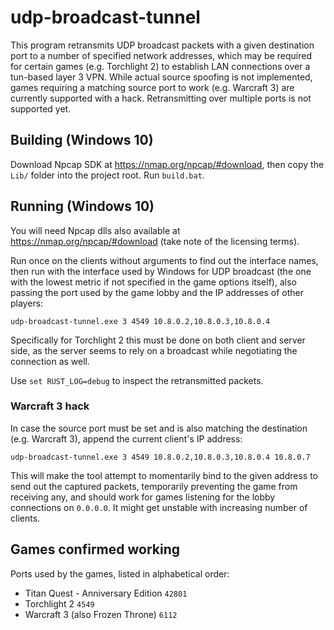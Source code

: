 # udp-broadcast-tunnel

This program retransmits UDP broadcast packets with a given destination port to a number of specified network addresses, which may be required for certain games (e.g. Torchlight 2) to establish LAN connections over a tun-based layer 3 VPN. While actual source spoofing is not implemented, games requiring a matching source port to work (e.g. Warcraft 3) are currently supported with a hack. Retransmitting over multiple ports is not supported yet.

## Building (Windows 10)

Download Npcap SDK at https://nmap.org/npcap/#download, then copy the `Lib/` folder into the project root.
Run `build.bat`.

## Running (Windows 10)

You will need Npcap dlls also available at https://nmap.org/npcap/#download (take note of the licensing terms).

Run once on the clients without arguments to find out the interface names, then run with the interface used by Windows for UDP broadcast (the one with the lowest metric if not specified in the game options itself), also passing the port used by the game lobby and the IP addresses of other players:

```
udp-broadcast-tunnel.exe 3 4549 10.8.0.2,10.8.0.3,10.8.0.4
```

Specifically for Torchlight 2 this must be done on both client and server side, as the server seems to rely on a broadcast while negotiating the connection as well.

Use `set RUST_LOG=debug` to inspect the retransmitted packets.

### Warcraft 3 hack 

In case the source port must be set and is also matching the destination (e.g. Warcraft 3), append the current client's IP address:

```
udp-broadcast-tunnel.exe 3 4549 10.8.0.2,10.8.0.3,10.8.0.4 10.8.0.7
```

This will make the tool attempt to momentarily bind to the given address to send out the captured packets, temporarily preventing the game from receiving any, and should work for games listening for the lobby connections on `0.0.0.0`. It might get unstable with increasing number of clients.

## Games confirmed working

Ports used by the games, listed in alphabetical order:

- Titan Quest - Anniversary Edition `42801`
- Torchlight 2 `4549`
- Warcraft 3 (also Frozen Throne) `6112`
